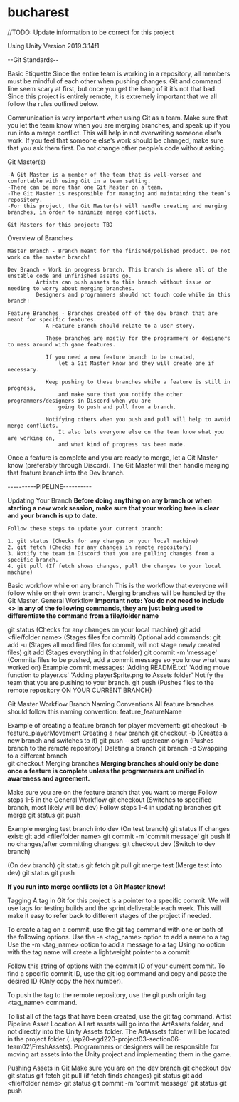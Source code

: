 # bucharest

//TODO: Update information to be correct for this project

Using Unity Version 2019.3.14f1

--Git Standards--

Basic Etiquette
Since the entire team is working in a repository, all members must be mindful of each other when pushing changes. Git and command line seem scary at first, but once you get the hang of it it’s not that bad. Since this project is entirely remote, it is extremely important that we all follow the rules outlined below.

Communication is very important when using Git as a team. Make sure that you let the team know when you are merging branches, and speak up if you run into a merge conflict. This will help in not overwriting someone else’s work. If you feel that someone else’s work should be changed, make sure that you ask them first. Do not change other people’s code without asking.

Git Master(s)
	
	-A Git Master is a member of the team that is well-versed and comfortable with using Git in a team setting. 
	-There can be more than one Git Master on a team. 
	-The Git Master is responsible for managing and maintaining the team’s repository. 
	-For this project, the Git Master(s) will handle creating and merging branches, in order to minimize merge conflicts.

	Git Masters for this project: TBD
	
Overview of Branches

	Master Branch - Branch meant for the finished/polished product. Do not work on the master branch!
	
	Dev Branch - Work in progress branch. This branch is where all of the unstable code and unfinished assets go. 
		     Artists can push assets to this branch without issue or needing to worry about merging branches. 
		     Designers and programmers should not touch code while in this branch!
	
	Feature Branches - Branches created off of the dev branch that are meant for specific features. 
			   	A Feature Branch should relate to a user story. 
				
			   	These branches are mostly for the programmers or designers to mess around with game features. 
			   
			   	If you need a new feature branch to be created, 
					let a Git Master know and they will create one if necessary.
				
			   	Keep pushing to these branches while a feature is still in progress, 
			   		and make sure that you notify the other programmers/designers in Discord when you are 
			   		going to push and pull from a branch. 
			   
			   	Notifying others when you push and pull will help to avoid merge conflicts. 
			   		It also lets everyone else on the team know what you are working on, 
					and what kind of progress has been made. 

Once a feature is complete and you are ready to merge, let a Git Master know (preferably through Discord). The Git Master will then handle merging that feature branch into the Dev branch.  


----------PIPELINE----------

Updating Your Branch
**Before doing anything on any branch or when starting a new work session, make sure that your working tree is clear and your branch is up to date.**

	Follow these steps to update your current branch:
	
	1. git status (Checks for any changes on your local machine)
	2. git fetch (Checks for any changes in remote repository)
	3. Notify the team in Discord that you are pulling changes from a specific branch.
	4. git pull (If fetch shows changes, pull the changes to your local machine)
	
Basic workflow while on any branch
This is the workflow that everyone will follow while on their own branch. Merging branches will be handled by the Git Master.
General Workflow
**Important note: You do not need to include <> in any of the following commands, they are just being used to differentiate the command from a file/folder name**

git status (Checks for any changes on your local machine)
git add <file/folder name> (Stages files for commit)
 	Optional add commands:
git add -u (Stages all modified files for commit, will not stage newly created files)
git add <folder name> (Stages everything in that folder)
git commit -m 'message' (Commits files to be pushed, add a commit message so you know what was worked on)
		Example commit messages:
'Adding README.txt'
'Adding move function to player.cs'
'Adding playerSprite.png to Assets folder'
Notify the team that you are pushing to your branch.
git push (Pushes files to the remote repository ON YOUR CURRENT BRANCH) 


Git Master Workflow
Branch Naming Conventions
All feature branches should follow this naming convention: feature_featureName

Example of creating a feature branch for player movement:
git checkout -b feature_playerMovement
Creating a new branch
git checkout -b <branch name>    (Creates a new branch and switches to it)
git push --set-upstream origin <branch name> (Pushes branch to the remote repository)
Deleting a branch
git branch -d <branch name>
Swapping to a different branch	
git checkout <branch name>
Merging branches
**Merging branches should only be done once a feature is complete unless the programmers are unified in awareness and agreement.**

Make sure you are on the feature branch that you want to merge
Follow steps 1-5 in the General Workflow
git checkout <branch name>    (Switches to specified branch, most likely will be dev)
Follow steps 1-4 in updating branches
git merge <branch you want to merge>
git status
git push

Example merging test branch into dev
(On test branch)
git status
If changes exist:
git add <file/folder name>
git commit -m 'commit message'
git push
If no changes/after committing changes:
git checkout dev    (Switch to dev branch)

(On dev branch)
git status
git fetch
git pull
git merge test (Merge test into dev)
git status
git push
	
**If you run into merge conflicts let a Git Master know!**

Tagging
A tag in Git for this project is a pointer to a specific commit. We will use tags for testing builds and the sprint deliverable each week. This will make it easy to refer back to different stages of the project if needed.

To create a tag on a commit, use the git tag command with one or both of the following options.
Use the -a <tag_name> option to add a name to a tag
Use the -m <tag_name> option to add a message to a tag
Using no option with the tag name will create a lightweight pointer to a commit

Follow this string of options with the commit ID of your current commit. To find a specific commit ID, use the git log command and copy and paste the desired ID (Only copy the hex number). 

To push the tag to the remote repository, use the git push origin tag <tag_name> command.

To list all of the tags that have been created, use the git tag command.
Artist Pipeline
Asset Location
All art assets will go into the ArtAssets folder, and not directly into the Unity Assets folder. The ArtAssets folder will be located in the project folder (..\sp20-egd220-project03-section06-team02\FreshAssets). Programmers or designers will be responsible for moving art assets into the Unity project and implementing them in the game. 

Pushing Assets in Git
Make sure you are on the dev branch
git checkout dev
git status
git fetch
git pull (if fetch finds changes)
git status 
git add <file/folder name>
git status
git commit -m 'commit message'
git status
git push
